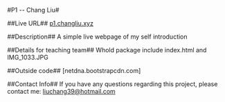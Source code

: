 #P1 -- Chang Liu#

##Live URL##
[p1.changliu.xyz][1]

##Description##
A simple live webpage of my self introduction

##Details for teaching team##
Whold package include index.html and IMG_1033.JPG

##Outside code##
[netdna.bootstrapcdn.com]

##Contact Info##
If you have any questions regarding this project, please contact me:
liuchang39@hotmail.com

[1]:p1.changliu.xyz
[2]:netdna.bootstrapcdn.com
